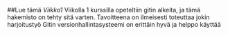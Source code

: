##Lue tämä
*Viikko1*
Viikolla 1 kurssilla opeteltiin gitin alkeita, ja tämä hakemisto on tehty sitä varten. Tavoitteena on ilmeisesti toteuttaa jokin harjoitustyö
Gitin versionhallintasysteemi on erittäin hyvä ja helppo käyttää
